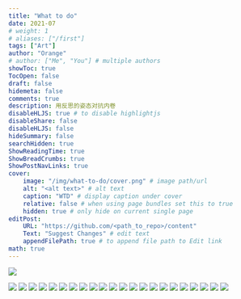 ```yaml
---
title: "What to do"
date: 2021-07
# weight: 1
# aliases: ["/first"]
tags: ["Art"]
author: "Orange"
# author: ["Me", "You"] # multiple authors
showToc: true
TocOpen: false
draft: false
hidemeta: false
comments: true
description: 用反思的姿态对抗内卷
disableHLJS: true # to disable highlightjs
disableShare: false
disableHLJS: false
hideSummary: false
searchHidden: true
ShowReadingTime: true
ShowBreadCrumbs: true
ShowPostNavLinks: true
cover:
    image: "/img/what-to-do/cover.png" # image path/url
    alt: "<alt text>" # alt text
    caption: "WTD" # display caption under cover
    relative: false # when using page bundles set this to true
    hidden: true # only hide on current single page
editPost:
    URL: "https://github.com/<path_to_repo>/content"
    Text: "Suggest Changes" # edit text
    appendFilePath: true # to append file path to Edit link
math: true
---
```


![](/img/what-to-do/0.jpg)

![](/img/what-to-do/2.jpg)
![](/img/what-to-do/3.jpg)
![](/img/what-to-do/4.jpg)
![](/img/what-to-do/5.jpg)
![](/img/what-to-do/6.jpg)
![](/img/what-to-do/7.jpg)
![](/img/what-to-do/8.jpg)
![](/img/what-to-do/9.jpg)
![](/img/what-to-do/10.jpg)
![](/img/what-to-do/11.jpg)
![](/img/what-to-do/12.jpg)
![](/img/what-to-do/13.jpg)
![](/img/what-to-do/14.jpg)
![](/img/what-to-do/15.jpg)
![](/img/what-to-do/16.jpg)
![](/img/what-to-do/17.jpg)
![](/img/what-to-do/18.jpg)
![](/img/what-to-do/19.jpg)
![](/img/what-to-do/20.jpg)
![](/img/what-to-do/21.jpg)
![](/img/what-to-do/22.jpg)
![](/img/what-to-do/23.jpg)
